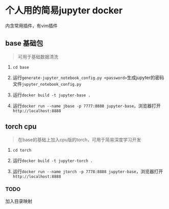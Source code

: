 # 个人用的简易jupyter docker

内含常用插件，有vim插件

## base 基础包

> 可用于基础数据清洗

1. `cd base`

1. 运行`generate-jupyter_notebook_config.py <password>`生成jupyter的密码文件`jupyter_notebook_config.py`

1. 运行`docker build -t jupyter-base .`


1. 运行`docker run --name jbase -p 7777:8888 jupyter-base`，浏览器打开`http://localhost:8888`

## torch cpu

> 在base的基础上加入cpu版的torch，可用于简易深度学习开发

1. `cd torch`

1. 运行`docker build -t jupyter-torch .`

1. 运行`docker run --name jtorch -p 7778:8888 jupyter-base`，浏览器打开`http://localhost:8888`

### TODO

加入目录映射
